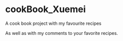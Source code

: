 # cookBook_Xuemei
 A cook book project with my favourite recipes

As well as with my comments to your favorite recipes.
